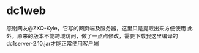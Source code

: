 # dc1web
感谢网友@ZXQ-Kyle，它写的网页端及服务器，这里只是提取出来方便使用
此外，原来的版本不能跨域访问，做了一点点修改，需要下载我这里编译的dc1server-2.10.jar才能正常使用客户端
